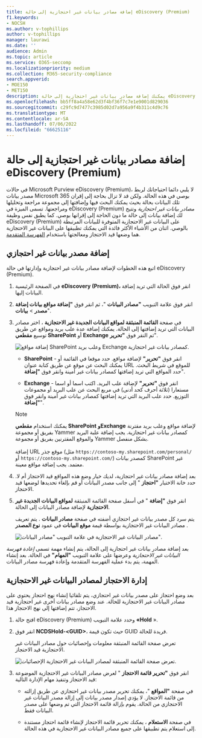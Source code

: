 ```yaml
---
title: إضافة مصادر بيانات غير احتجازية إلى حالة eDiscovery (Premium)
f1.keywords:
- NOCSH
ms.author: v-tophillips
author: v-tophillips
manager: laurawi
ms.date: ''
audience: Admin
ms.topic: article
ms.service: O365-seccomp
ms.localizationpriority: medium
ms.collection: M365-security-compliance
search.appverid:
- MOE150
- MET150
description: يمكنك إضافة مصادر بيانات غير احتجازية إلى حالة eDiscovery (Premium) ووضع قيد الاحتجاز على مصدر البيانات. تتم إعادة فهرسة مصادر البيانات غير الاحتجازية، لذلك تتم إعادة معالجة أي محتوى تم وضع علامة عليه على أنه مفهرس جزئيا لجعله قابلا للبحث بشكل كامل وسريع.
ms.openlocfilehash: bb5ff8a4a58e62d3f4bf36f7c7e1e9001d829036
ms.sourcegitcommit: c29fc9d7477c3985d02d7a956a9f4b311c4d9c76
ms.translationtype: MT
ms.contentlocale: ar-SA
ms.lasthandoff: 07/06/2022
ms.locfileid: "66625116"
---
```

# <a name="add-non-custodial-data-sources-to-an-ediscovery-premium-case"></a>إضافة مصادر بيانات غير احتجازية إلى حالة eDiscovery (Premium)

في حالات Microsoft Purview eDiscovery (Premium)، لا يلبي دائما احتياجاتك لربط مصدر بيانات Microsoft 365 بوصي في هذه الحالة. ولكن قد لا تزال بحاجة إلى إقران تلك البيانات بحالة بحيث يمكنك البحث فيها وإضافتها إلى مجموعة مراجعة وتحليلها ومراجعتها. تسمى الميزة في eDiscovery (Premium) *مصادر بيانات غير احتجازية* وتتيح لك إضافة بيانات إلى حالة ما دون الحاجة إلى إقرانها بوصي. كما يطبق نفس وظيفة eDiscovery (Premium) على البيانات غير الاحتجازية المتوفرة للبيانات المرتبطة بالوصي. اثنان من الأشياء الأكثر فائدة التي يمكنك تطبيقها على البيانات غير الاحتجازية هما وضعها قيد الاحتجاز ومعالجتها باستخدام [الفهرسة المتقدمة](indexing-custodian-data.md).

## <a name="add-a-non-custodial-data-source"></a>إضافة مصدر بيانات غير احتجازي

اتبع هذه الخطوات لإضافة مصادر بيانات غير احتجازية وإدارتها في حالة eDiscovery (Premium).

1. في الصفحة الرئيسية **eDiscovery (Premium)،** انقر فوق الحالة التي تريد إضافة البيانات إليها.

2. انقر فوق علامة التبويب **"مصادر البيانات** "، ثم انقر فوق **"إضافة مواقع بيانات إضافة مصدر** > **بيانات**".

3. في صفحة **القائمة المنبثقة لمواقع البيانات الجديدة غير الاحتجازية** ، اختر مصادر البيانات التي تريد إضافتها إلى الحالة. يمكنك إضافة عدة علب بريد ومواقع عن طريق توسيع **مقطعي SharePoint** أو **Exchange** ثم النقر فوق **"تحرير**".

   ![إضافة مواقع SharePoint وعلب بريد Exchange كمصادر بيانات غير احتجازية.](../media/NonCustodialDataSources1.png)

   - **SharePoint** - انقر فوق **"تحرير"** لإضافة مواقع. حدد موقعا في القائمة أو يمكنك البحث عن موقع عن طريق كتابة عنوان URL للموقع في شريط البحث. حدد المواقع التي تريد إضافتها كمصادر بيانات غير أمينة وانقر فوق **"إضافة**".

   - **Exchange** - انقر فوق **"تحرير"** لإضافة علب البريد. اكتب اسما أو اسما مستعارا (ثلاثة أحرف كحد أدنى) في مربع البحث عن علب البريد أو مجموعات التوزيع. حدد علب البريد التي تريد إضافتها كمصادر بيانات غير أمينة وانقر فوق **"إضافة**".

   > [!NOTE]
   > يمكنك استخدام **مقطعي SharePoint** **وExchange** لإضافة مواقع وعلب بريد مقترنة بفريق أو مجموعة Yammer كمصادر بيانات غير احتجازية. يجب إضافة علبة البريد والموقع المقترنين بفريق أو مجموعة Yammer بشكل منفصل.<br/><br/> إضافة URL موقع جذر (مثل `https://contoso-my.sharepoint.com/personal/` أو  `https://contoso-my.sharepoint.com/`) كمصدر بيانات SharePoint غير معتمد. يجب إضافة مواقع معينة.

4. بعد إضافة مصادر بيانات غير احتجازية، لديك خيار وضع هذه المواقع قيد الاحتجاز أم لا. حدد خانة الاختيار **"احتجاز** " إلى جانب مصدر البيانات أو قم بإلغاء تحديدها لوضعها قيد الاحتجاز.

5. انقر فوق **"إضافة** " في أسفل صفحة القائمة المنبثقة **لمواقع البيانات الجديدة غير الاحتجازية** لإضافة مصادر البيانات إلى الحالة.

   يتم سرد كل مصدر بيانات غير احتجازي أضفته في صفحة **مصادر البيانات** . يتم تعريف مصادر البيانات غير الاحتجازية بواسطة قيمة **موقع البيانات** في عمود **نوع المصدر** .

   ![مصادر البيانات غير الاحتجازية في علامة التبويب "مصادر البيانات".](../media/NonCustodialDataSources2.png)

بعد إضافة مصادر بيانات غير احتجازية إلى الحالة، يتم إنشاء مهمة تسمى *إعادة فهرسة البيانات غير الاحتجازية* وعرضها على علامة التبويب **"المهام"** في الحالة. بعد إنشاء المهمة، يتم بدء عملية الفهرسة المتقدمة وإعادة فهرسة مصادر البيانات.

## <a name="manage-the-hold-for-non-custodial-data-sources"></a>إدارة الاحتجاز لمصادر البيانات غير الاحتجازية

بعد وضع احتجاز على مصدر بيانات غير احتجازي، يتم تلقائيا إنشاء نهج احتجاز يحتوي على مصادر البيانات غير الاحتجازية للحالة. عند وضع مصادر بيانات أخرى غير احتجازية قيد الاحتجاز، تتم إضافتها إلى نهج الاحتجاز هذا.

1. افتح حالة eDiscovery (Premium) وحدد علامة التبويب **«Hold** ».

2. انقر فوق **NCDSHold-\<GUID\>**، حيث تكون قيمة GUID فريدة للحالة.

   تعرض صفحة القائمة المنبثقة معلومات وإحصائيات حول مصادر البيانات غير الاحتجازية قيد الاحتجاز.

   ![تعرض صفحة القائمة المنبثقة لمصادر البيانات غير الاحتجازية الإحصائيات.](../media/NonCustodialDataSourcesHoldFlyout.png)

3. انقر فوق **"تحرير قائمة الاحتجاز** " لعرض مصادر البيانات غير الاحتجازية الموضوعة قيد الاحتجاز وتنفيذ مهام الإدارة التالية:

   - في صفحة **"المواقع** "، يمكنك تحرير مصدر بيانات غير احتجازي عن طريق إزالته من قائمة الاحتجاز. لا يؤدي إصدار مصدر بيانات إلى إزالة مصدر البيانات غير الاحتجازي من الحالة. يقوم بإزالة قائمة الاحتجاز التي تم وضعها على مصدر البيانات فقط.

   - في صفحة **الاستعلام** ، يمكنك تحرير قائمة الاحتجاز لإنشاء قائمة احتجاز مستندة إلى استعلام يتم تطبيقها على جميع مصادر البيانات غير الاحتجازية في هذه الحالة.
